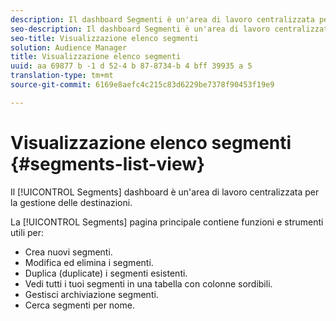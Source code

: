 ```yaml
---
description: Il dashboard Segmenti è un'area di lavoro centralizzata per la gestione delle destinazioni.
seo-description: Il dashboard Segmenti è un'area di lavoro centralizzata per la gestione delle destinazioni.
seo-title: Visualizzazione elenco segmenti
solution: Audience Manager
title: Visualizzazione elenco segmenti
uuid: aa 69877 b -1 d 52-4 b 87-8734-b 4 bff 39935 a 5
translation-type: tm+mt
source-git-commit: 6169e8aefc4c215c83d6229be7378f90453f19e9

---
```



# Visualizzazione elenco segmenti {#segments-list-view}

Il [!UICONTROL Segments] dashboard è un&#39;area di lavoro centralizzata per la gestione delle destinazioni.

La [!UICONTROL Segments] pagina principale contiene funzioni e strumenti utili per:

* Crea nuovi segmenti.
* Modifica ed elimina i segmenti.
* Duplica (duplicate) i segmenti esistenti.
* Vedi tutti i tuoi segmenti in una tabella con colonne sordibili.
* Gestisci archiviazione segmenti.
* Cerca segmenti per nome.